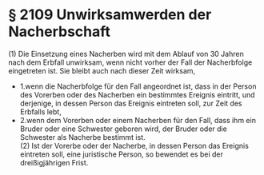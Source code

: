 # § 2109 Unwirksamwerden der Nacherbschaft
(1) Die Einsetzung eines Nacherben wird mit dem Ablauf von 30 Jahren nach dem Erbfall unwirksam, wenn nicht vorher der Fall der Nacherbfolge eingetreten ist. Sie bleibt auch nach dieser Zeit wirksam,
* 1.wenn die Nacherbfolge für den Fall angeordnet ist, dass in der Person des Vorerben oder des Nacherben ein bestimmtes Ereignis eintritt, und derjenige, in dessen Person das Ereignis eintreten soll, zur Zeit des Erbfalls lebt,
* 2.wenn dem Vorerben oder einem Nacherben für den Fall, dass ihm ein Bruder oder eine Schwester geboren wird, der Bruder oder die Schwester als Nacherbe bestimmt ist.  
(2) Ist der Vorerbe oder der Nacherbe, in dessen Person das Ereignis eintreten soll, eine juristische Person, so bewendet es bei der dreißigjährigen Frist.